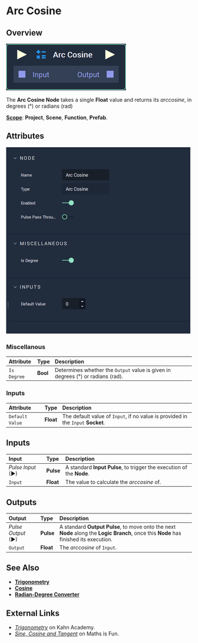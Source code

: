 # Arc Cosine

## Overview

![The Arc Cosine Node.](../../../.gitbook/assets/node-arc-cosine2.png)

The **Arc Cosine Node** takes a single **Float** value and returns its _arccosine_, in degrees \(°\) or radians \(rad\)

[**Scope**](../../overview.md#scopes): **Project**, **Scene**, **Function**, **Prefab**.

## Attributes

![The Arc Cosine Node Attributes.](../../../.gitbook/assets/node-arc-cosine2-attr.png)

### Miscellanous

| Attribute | Type | Description |
| :--- | :--- | :--- |
| `Is Degree` | **Bool** | Determines whether the `Output` value is given in degrees \(°\) or radians \(rad\). |

### Inputs

| Attribute | Type | Description |
| :--- | :--- | :--- |
| `Default Value` | **Float** | The default value of `Input`, if no value is provided in the `Input` **Socket**. |

## Inputs

| Input | Type | Description |
| :--- | :--- | :--- |
| _Pulse Input_ \(►\) | **Pulse** | A standard **Input Pulse**, to trigger the execution of the **Node**. |
| `Input` | **Float** | The value to calculate the _arccosine_ of. |

## Outputs

| Output | Type | Description |
| :--- | :--- | :--- |
| _Pulse Output_ \(►\) | **Pulse** | A standard **Output Pulse**, to move onto the next **Node** along the **Logic Branch**, once this **Node** has finished its execution. |
| `Output` | **Float** | The _arccosine_ of `Input`. |

## See Also

* [**Trigonometry**](./)
* [**Cosine**](cosine.md)
* [**Radian-Degree Converter**](radian-degree-converter.md)

## External Links

* [_Trigonometry_](https://www.khanacademy.org/math/trigonometry) on Kahn Academy.
* [_Sine, Cosine and Tangent_](https://www.mathsisfun.com/sine-cosine-tangent.html) on Maths is Fun.

